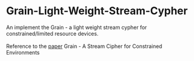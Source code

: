 # Grain-Light-Weight-Stream-Cypher
An implement the Grain - a light weight stream cypher for constrained/limited resource devices. 
<br>
<br> 
Reference to the [paper](https://www.ecrypt.eu.org/stream/ciphers/grain/grain.pdf) Grain - A Stream Cipher for Constrained
Environments
